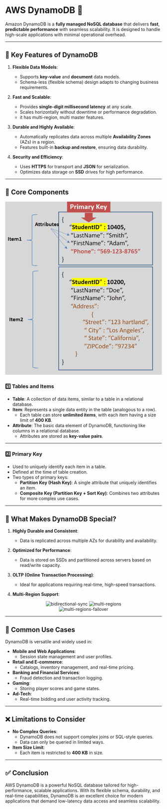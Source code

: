 # AWS DynamoDB 🚀

Amazon DynamoDB is a **fully managed NoSQL database** that delivers **fast**, **predictable performance** with seamless scalability. It is designed to handle high-scale applications with minimal operational overhead.

---

## 🌟 **Key Features of DynamoDB**

1. **Flexible Data Models**:

   - Supports **key-value** and **document** data models.
   - Schema-less (flexible schema) design adapts to changing business requirements.

2. **Fast and Scalable**:

   - Provides **single-digit millisecond latency** at any scale.
   - Scales horizontally without downtime or performance degradation.
   - it has multi-region, multi master features.

3. **Durable and Highly Available**:

   - Automatically replicates data across multiple **Availability Zones** (AZs) in a region.
   - Features built-in **backup and restore**, ensuring data durability.

4. **Security and Efficiency**:
   - Uses **HTTPS** for transport and **JSON** for serialization.
   - Optimizes data storage on **SSD** drives for high performance.

---

## 🔑 **Core Components**

<div align="center">
  <img src="images/dynamodb-table.png" alt="DynamoDB Table" />
</div>

### 1️⃣ **Tables and Items**

- **Table**: A collection of data items, similar to a table in a relational database.
- **Item**: Represents a single data entity in the table (analogous to a row).
  - Each table can store **unlimited items**, with each item having a size limit of **400 KB**.
- **Attribute**: The basic data element of DynamoDB, functioning like columns in a relational database.
  - Attributes are stored as **key-value pairs**.

---

### 2️⃣ **Primary Key**

- Used to uniquely identify each item in a table.
- Defined at the time of table creation.
- Two types of primary keys:
  - **Partition Key (Hash Key)**: A single attribute that uniquely identifies an item.
  - **Composite Key (Partition Key + Sort Key)**: Combines two attributes for more complex use cases.

---

## 🤔 **What Makes DynamoDB Special?**

1. **Highly Durable and Consistent**:

   - Data is replicated across multiple AZs for durability and availability.

2. **Optimized for Performance**:

   - Data is stored on SSDs and partitioned across servers based on read/write capacity.

3. **OLTP (Online Transaction Processing)**:

   - Ideal for applications requiring real-time, high-speed transactions.

4. **Multi-Region Support**:

<div align="center" style="padding:0 60px">
  <img src="images/aws-dynamodb-bidirectional-sync.gif" alt="bidirectional-sync" />
  <img src="images/aws-dynamodb-multi-regions.gif" alt="multi-regions" />
  <img src="images/aws-dynamodb-multi-regions-failover.gif" alt="multi-regions-failover" />
</div>

---

## 🚀 **Common Use Cases**

DynamoDB is versatile and widely used in:

- **Mobile and Web Applications**:
  - Session state management and user profiles.
- **Retail and E-commerce**:
  - Catalogs, inventory management, and real-time pricing.
- **Banking and Financial Services**:
  - Fraud detection and transaction logging.
- **Gaming**:
  - Storing player scores and game states.
- **Ad-Tech**:
  - Real-time bidding and user activity tracking.

---

## ❌ **Limitations to Consider**

- **No Complex Queries**:
  - DynamoDB does not support complex joins or SQL-style queries.
  - Data can only be queried in limited ways.
- **Item Size Limit**:
  - Each item is restricted to **400 KB** in size.

---

## ✅ **Conclusion**

AWS DynamoDB is a powerful NoSQL database tailored for high-performance, scalable applications. With its flexible schema, durability, and real-time capabilities, DynamoDB is an excellent choice for modern applications that demand low-latency data access and seamless scalability.
